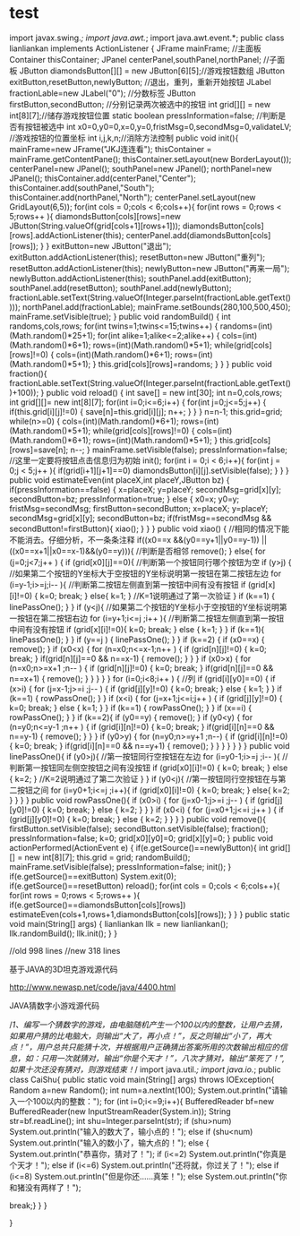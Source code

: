 # test
import javax.swing.*; 
import java.awt.*; 
import java.awt.event.*; 
public class lianliankan implements ActionListener 
{ 
JFrame mainFrame; //主面板 
Container thisContainer; 
JPanel centerPanel,southPanel,northPanel; //子面板 
JButton diamondsButton[][] = new JButton[6][5];//游戏按钮数组 
JButton exitButton,resetButton,newlyButton; //退出，重列，重新开始按钮 
JLabel fractionLable=new JLabel("0"); //分数标签 
JButton firstButton,secondButton; //分别记录两次被选中的按钮 
int grid[][] = new int[8][7];//储存游戏按钮位置 
static boolean pressInformation=false; //判断是否有按钮被选中 
int x0=0,y0=0,x=0,y=0,fristMsg=0,secondMsg=0,validateLV; //游戏按钮的位置坐标 
int i,j,k,n;//消除方法控制 
public void init(){ 
mainFrame=new JFrame("JKJ连连看"); 
thisContainer = mainFrame.getContentPane(); 
thisContainer.setLayout(new BorderLayout()); 
centerPanel=new JPanel(); 
southPanel=new JPanel(); 
northPanel=new JPanel(); 
thisContainer.add(centerPanel,"Center"); 
thisContainer.add(southPanel,"South"); 
thisContainer.add(northPanel,"North"); 
centerPanel.setLayout(new GridLayout(6,5)); 
for(int cols = 0;cols < 6;cols++){ 
for(int rows = 0;rows < 5;rows++ ){ 
diamondsButton[cols][rows]=new JButton(String.valueOf(grid[cols+1][rows+1])); 
diamondsButton[cols][rows].addActionListener(this); 
centerPanel.add(diamondsButton[cols][rows]); 
} 
} 
exitButton=new JButton("退出"); 
exitButton.addActionListener(this); 
resetButton=new JButton("重列"); 
resetButton.addActionListener(this); 
newlyButton=new JButton("再来一局"); 
newlyButton.addActionListener(this); 
southPanel.add(exitButton); 
southPanel.add(resetButton); 
southPanel.add(newlyButton); 
fractionLable.setText(String.valueOf(Integer.parseInt(fractionLable.getText()))); 
northPanel.add(fractionLable); 
mainFrame.setBounds(280,100,500,450); 
mainFrame.setVisible(true); 
} 
public void randomBuild() { 
int randoms,cols,rows; 
for(int twins=1;twins<=15;twins++) { 
randoms=(int)(Math.random()*25+1); 
for(int alike=1;alike<=2;alike++) { 
cols=(int)(Math.random()*6+1); 
rows=(int)(Math.random()*5+1); 
while(grid[cols][rows]!=0) { 
cols=(int)(Math.random()*6+1); 
rows=(int)(Math.random()*5+1); 
} 
this.grid[cols][rows]=randoms; 
} 
} 
} 
public void fraction(){ 
fractionLable.setText(String.valueOf(Integer.parseInt(fractionLable.getText())+100)); 
} 
public void reload() { 
int save[] = new int[30]; 
int n=0,cols,rows; 
int grid[][]= new int[8][7]; 
for(int i=0;i<=6;i++) { 
for(int j=0;j<=5;j++) { 
if(this.grid[i][j]!=0) { 
save[n]=this.grid[i][j]; 
n++; 
} 
} 
} 
n=n-1; 
this.grid=grid; 
while(n>=0) { 
cols=(int)(Math.random()*6+1); 
rows=(int)(Math.random()*5+1); 
while(grid[cols][rows]!=0) { 
cols=(int)(Math.random()*6+1); 
rows=(int)(Math.random()*5+1); 
} 
this.grid[cols][rows]=save[n]; 
n--; 
} 
mainFrame.setVisible(false); 
pressInformation=false; //这里一定要将按钮点击信息归为初始 
init(); 
for(int i = 0;i < 6;i++){ 
for(int j = 0;j < 5;j++ ){ 
if(grid[i+1][j+1]==0) 
diamondsButton[i][j].setVisible(false); 
} 
} 
} 
public void estimateEven(int placeX,int placeY,JButton bz) { 
if(pressInformation==false) { 
x=placeX; 
y=placeY; 
secondMsg=grid[x][y]; 
secondButton=bz; 
pressInformation=true; 
} 
else { 
x0=x; 
y0=y; 
fristMsg=secondMsg; 
firstButton=secondButton; 
x=placeX; 
y=placeY; 
secondMsg=grid[x][y]; 
secondButton=bz; 
if(fristMsg==secondMsg && secondButton!=firstButton){ 
xiao(); 
} 
} 
} 
public void xiao() { //相同的情况下能不能消去。仔细分析，不一条条注释 
if((x0==x &&(y0==y+1||y0==y-1)) || ((x0==x+1||x0==x-1)&&(y0==y))){ //判断是否相邻 
remove(); 
} 
else{ 
for (j=0;j<7;j++ ) { 
if (grid[x0][j]==0){ //判断第一个按钮同行哪个按钮为空 
if (y>j) { //如果第二个按钮的Y坐标大于空按钮的Y坐标说明第一按钮在第二按钮左边 
for (i=y-1;i>=j;i-- ){ //判断第二按钮左侧直到第一按钮中间有没有按钮 
if (grid[x][i]!=0) { 
k=0; 
break; 
} 
else{ k=1; } //K=1说明通过了第一次验证 
} 
if (k==1) { 
linePassOne(); 
} 
} 
if (y<j){ //如果第二个按钮的Y坐标小于空按钮的Y坐标说明第一按钮在第二按钮右边 
for (i=y+1;i<=j ;i++ ){ //判断第二按钮左侧直到第一按钮中间有没有按钮 
if (grid[x][i]!=0){ 
k=0; 
break; 
} 
else { k=1; } 
} 
if (k==1){ 
linePassOne(); 
} 
} 
if (y==j ) { 
linePassOne(); 
} 
} 
if (k==2) { 
if (x0==x) { 
remove(); 
} 
if (x0<x) { 
for (n=x0;n<=x-1;n++ ) { 
if (grid[n][j]!=0) { 
k=0; 
break; 
} 
if(grid[n][j]==0 && n==x-1) { 
remove(); 
} 
} 
} 
if (x0>x) { 
for (n=x0;n>=x+1 ;n-- ) { 
if (grid[n][j]!=0) { 
k=0; 
break; 
} 
if(grid[n][j]==0 && n==x+1) { 
remove(); 
} 
} 
} 
} 
} 
for (i=0;i<8;i++ ) { //列 
if (grid[i][y0]==0) { 
if (x>i) { 
for (j=x-1;j>=i ;j-- ) { 
if (grid[j][y]!=0) { 
k=0; 
break; 
} 
else { k=1; } 
} 
if (k==1) { 
rowPassOne(); 
} 
} 
if (x<i) { 
for (j=x+1;j<=i;j++ ) { 
if (grid[j][y]!=0) { 
k=0; 
break; 
} 
else { k=1; } 
} 
if (k==1) { 
rowPassOne(); 
} 
} 
if (x==i) { 
rowPassOne(); 
} 
} 
if (k==2){ 
if (y0==y) { 
remove(); 
} 
if (y0<y) { 
for (n=y0;n<=y-1 ;n++ ) { 
if (grid[i][n]!=0) { 
k=0; 
break; 
} 
if(grid[i][n]==0 && n==y-1) { 
remove(); 
} 
} 
} 
if (y0>y) { 
for (n=y0;n>=y+1 ;n--) { 
if (grid[i][n]!=0) { 
k=0; 
break; 
} 
if(grid[i][n]==0 && n==y+1) { 
remove(); 
} 
} 
} 
} 
} 
} 
} 
public void linePassOne(){ 
if (y0>j){ //第一按钮同行空按钮在左边 
for (i=y0-1;i>=j ;i-- ){ //判断第一按钮同左侧空按钮之间有没按钮 
if (grid[x0][i]!=0) { 
k=0; 
break; 
} 
else { k=2; } //K=2说明通过了第二次验证 
} 
} 
if (y0<j){ //第一按钮同行空按钮在与第二按钮之间 
for (i=y0+1;i<=j ;i++){ 
if (grid[x0][i]!=0) { 
k=0; 
break; 
} 
else{ k=2; } 
} 
} 
} 
public void rowPassOne(){ 
if (x0>i) { 
for (j=x0-1;j>=i ;j-- ) { 
if (grid[j][y0]!=0) { 
k=0; 
break; 
} 
else { k=2; } 
} 
} 
if (x0<i) { 
for (j=x0+1;j<=i ;j++ ) { 
if (grid[j][y0]!=0) { 
k=0; 
break; 
} 
else { k=2; } 
} 
} 
} 
public void remove(){ 
firstButton.setVisible(false); 
secondButton.setVisible(false); 
fraction(); 
pressInformation=false; 
k=0; 
grid[x0][y0]=0; 
grid[x][y]=0; 
} 
public void actionPerformed(ActionEvent e) { 
if(e.getSource()==newlyButton){ 
int grid[][] = new int[8][7]; 
this.grid = grid; 
randomBuild(); 
mainFrame.setVisible(false); 
pressInformation=false; 
init(); 
} 
if(e.getSource()==exitButton) 
System.exit(0); 
if(e.getSource()==resetButton) 
reload(); 
for(int cols = 0;cols < 6;cols++){ 
for(int rows = 0;rows < 5;rows++ ){ 
if(e.getSource()==diamondsButton[cols][rows]) 
estimateEven(cols+1,rows+1,diamondsButton[cols][rows]); 
} 
} 
} 
public static void main(String[] args) { 
lianliankan llk = new lianliankan(); 
llk.randomBuild(); 
llk.init(); 
} 
} 


//old 998 lines 
//new 318 lines

基于JAVA的3D坦克游戏源代码

http://www.newasp.net/code/java/4400.html



JAVA猜数字小游戏源代码

/*1、编写一个猜数字的游戏，由电脑随机产生一个100以内的整数，让用户去猜，如果用户猜的比电脑大，则输出“大了，再小点！”，反之则输出“小了，再大点！”，用户总共只能猜十次，并根据用户正确猜出答案所用的次数输出相应的信息，如：只用一次就猜对，输出“你是个天才！”，八次才猜对，输出“笨死了！”,如果十次还没有猜对，则游戏结束！*/ 
import java.util.*; 
import java.io.*; 
public class CaiShu{ 
public static void main(String[] args) throws IOException{ 
Random a=new Random(); 
int num=a.nextInt(100); 
System.out.println("请输入一个100以内的整数："); 
for (int i=0;i<=9;i++){ 
BufferedReader bf=new BufferedReader(new InputStreamReader(System.in)); 
String str=bf.readLine(); 
int shu=Integer.parseInt(str); 
if (shu>num) 
System.out.println("输入的数大了，输小点的！"); 
else if (shu<num) 
System.out.println("输入的数小了，输大点的！"); 
else { 
System.out.println("恭喜你，猜对了！"); 
if (i<=2) 
System.out.println("你真是个天才！"); 
else if (i<=6) 
System.out.println("还将就，你过关了！"); 
else if (i<=8) 
System.out.println("但是你还……真笨！"); 
else 
System.out.println("你和猪没有两样了！"); 

break;} 
} 
} 

}
